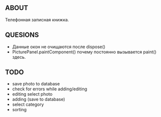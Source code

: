 ABOUT
-----
Телефонная записная книжка.

QUESIONS
--------
- Данные окон не очищаются после dispose()
- PicturePanel.paintComponent() почему постоянно вызывается paint() здесь.


TODO
----
- save photo to database
- check for errors while adding/editing
- editing select photo
- adding (save to database)
- select category
- sorting
